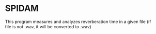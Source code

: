 # SPIDAM
 
This program measures and analyzes reverberation time in a given file (if file is not .wav, it will be converted to .wav)
